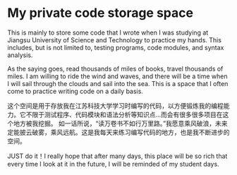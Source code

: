 # My private code storage space
This is mainly to store some code that I wrote when I was studying at Jiangsu University of Science and Technology to practice my hands. This includes, but is not limited to, testing programs, code modules, and syntax analysis.

As the saying goes, read thousands of miles of books, travel thousands of miles. I am willing to ride the wind and waves, and there will be a time when I will sail through the clouds and sail into the sea. This is a space that I often come to practice writing code on a daily basis.

这个空间是用于存放我在江苏科技大学学习时编写的代码，以方便锻炼我的编程能力。它不限于测试程序、代码模块和语法分析等知识点...而会有很多很多项目在这个地方被我挖掘。
如一话所说，“读万卷书不如行万里路。”我愿意乘风破浪，未来定能披云破雾，乘风远航。这是我每天来练习编写代码的地方，也是我不断进步的空间。

JUST do it！I really hope that after many days, this place will be so rich that every time I look at it in the future, I will be reminded of my student days.
